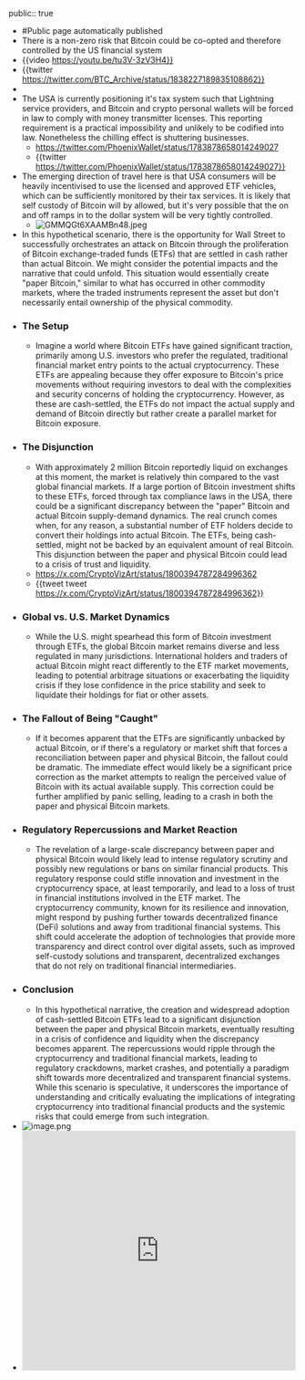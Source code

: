 public:: true

- #Public page automatically published
- There is a non-zero risk that Bitcoin could be co-opted and therefore controlled by the US financial system
- {{video https://youtu.be/tu3V-3zV3H4}}
- {{twitter https://twitter.com/BTC_Archive/status/1838227189835108862}}
-
- The USA is currently positioning it's tax system such that Lightning service providers, and Bitcoin and crypto personal wallets will be forced in law to comply with money transmitter licenses. This reporting requirement is a practical impossibility and unlikely to be codified into law. Nonetheless the chilling effect is shuttering businesses.
	- https://twitter.com/PhoenixWallet/status/1783878658014249027
	- {{twitter https://twitter.com/PhoenixWallet/status/1783878658014249027}}
- The emerging direction of travel here is that USA consumers will be heavily incentivised to use the licensed and approved ETF vehicles, which can be sufficiently monitored by their tax services. It is likely that self custody of Bitcoin will by allowed, but it's very possible that the on and off ramps in to the dollar system will be very tightly controlled.
	- ![GMMQGt6XAAMBn48.jpeg](../assets/GMMQGt6XAAMBn48_1714304539573_0.jpeg)
- In this hypothetical scenario, there is the opportunity for Wall Street to successfully orchestrates an attack on Bitcoin through the proliferation of Bitcoin exchange-traded funds (ETFs) that are settled in cash rather than actual Bitcoin. We might consider the potential impacts and the narrative that could unfold. This situation would essentially create "paper Bitcoin," similar to what has occurred in other commodity markets, where the traded instruments represent the asset but don't necessarily entail ownership of the physical commodity.
- ### The Setup
	- Imagine a world where Bitcoin ETFs have gained significant traction, primarily among U.S. investors who prefer the regulated, traditional financial market entry points to the actual cryptocurrency. These ETFs are appealing because they offer exposure to Bitcoin's price movements without requiring investors to deal with the complexities and security concerns of holding the cryptocurrency. However, as these are cash-settled, the ETFs do not impact the actual supply and demand of Bitcoin directly but rather create a parallel market for Bitcoin exposure.
- ### The Disjunction
	- With approximately 2 million Bitcoin reportedly liquid on exchanges at this moment, the market is relatively thin compared to the vast global financial markets. If a large portion of Bitcoin investment shifts to these ETFs, forced through tax compliance laws in the USA, there could be a significant discrepancy between the "paper" Bitcoin and actual Bitcoin supply-demand dynamics. The real crunch comes when, for any reason, a substantial number of ETF holders decide to convert their holdings into actual Bitcoin. The ETFs, being cash-settled, might not be backed by an equivalent amount of real Bitcoin. This disjunction between the paper and physical Bitcoin could lead to a crisis of trust and liquidity.
	- https://x.com/CryptoVizArt/status/1800394787284996362
	- {{tweet tweet https://x.com/CryptoVizArt/status/1800394787284996362}}
- ### Global vs. U.S. Market Dynamics
	- While the U.S. might spearhead this form of Bitcoin investment through ETFs, the global Bitcoin market remains diverse and less regulated in many jurisdictions. International holders and traders of actual Bitcoin might react differently to the ETF market movements, leading to potential arbitrage situations or exacerbating the liquidity crisis if they lose confidence in the price stability and seek to liquidate their holdings for fiat or other assets.
- ### The Fallout of Being "Caught"
	- If it becomes apparent that the ETFs are significantly unbacked by actual Bitcoin, or if there's a regulatory or market shift that forces a reconciliation between paper and physical Bitcoin, the fallout could be dramatic. The immediate effect would likely be a significant price correction as the market attempts to realign the perceived value of Bitcoin with its actual available supply. This correction could be further amplified by panic selling, leading to a crash in both the paper and physical Bitcoin markets.
- ### Regulatory Repercussions and Market Reaction
	- The revelation of a large-scale discrepancy between paper and physical Bitcoin would likely lead to intense regulatory scrutiny and possibly new regulations or bans on similar financial products. This regulatory response could stifle innovation and investment in the cryptocurrency space, at least temporarily, and lead to a loss of trust in financial institutions involved in the ETF market. The cryptocurrency community, known for its resilience and innovation, might respond by pushing further towards decentralized finance (DeFi) solutions and away from traditional financial systems. This shift could accelerate the adoption of technologies that provide more transparency and direct control over digital assets, such as improved self-custody solutions and transparent, decentralized exchanges that do not rely on traditional financial intermediaries.
- ### Conclusion
	- In this hypothetical narrative, the creation and widespread adoption of cash-settled Bitcoin ETFs lead to a significant disjunction between the paper and physical Bitcoin markets, eventually resulting in a crisis of confidence and liquidity when the discrepancy becomes apparent. The repercussions would ripple through the cryptocurrency and traditional financial markets, leading to regulatory crackdowns, market crashes, and potentially a paradigm shift towards more decentralized and transparent financial systems. While this scenario is speculative, it underscores the importance of understanding and critically evaluating the implications of integrating cryptocurrency into traditional financial products and the systemic risks that could emerge from such integration.
- ![image.png](../assets/image_1707899842471_0.png)
- <iframe width="100%" height="420" frameborder="0" src="https://www.theblock.co/data/crypto-markets/bitcoin-etf/spot-bitcoin-etf-assets/embed" title="Spot Bitcoin ETF AUM"></iframe>